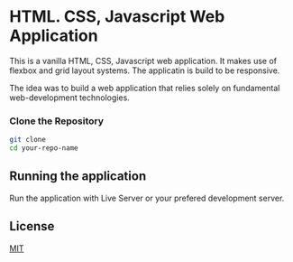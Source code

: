 # HTML. CSS, Javascript Web Application

This is a vanilla HTML, CSS, Javascript web application. It makes use of flexbox and grid layout systems. The applicatin is build to be responsive. 

The idea was to build a web application that relies solely on fundamental web-development technologies. 

### Clone the Repository

```bash
git clone 
cd your-repo-name
```

## Running the application
Run the application with Live Server or your prefered development server.

## License

[MIT](https://choosealicense.com/licenses/mit/)